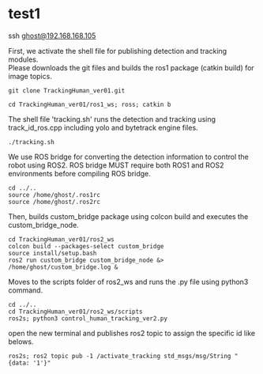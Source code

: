 # test1


ssh ghost@192.168.168.105

First, we activate the shell file for publishing detection and tracking modules.  
Please downloads the git files and builds the ros1 package (catkin build) for image topics.

```
git clone TrackingHuman_ver01.git

cd TrackingHuman_ver01/ros1_ws; ross; catkin b
```

The shell file 'tracking.sh' runs the detection and tracking using track_id_ros.cpp including yolo and bytetrack engine files.

```
./tracking.sh
```

We use ROS bridge for converting the detection information to control the robot using ROS2.
ROS bridge MUST require both ROS1 and ROS2 environments before compiling ROS bridge. 

```
cd ../..
source /home/ghost/.ros1rc
source /home/ghost/.ros2rc
```

Then, builds custom_bridge package using colcon build and executes the custom_bridge_node. 

```
cd TrackingHuman_ver01/ros2_ws
colcon build --packages-select custom_bridge
source install/setup.bash
ros2 run custom_bridge custom_bridge_node &> /home/ghost/custom_bridge.log &
```

Moves to the scripts folder of ros2_ws and runs the .py file using python3 command.

```
cd ../..
cd TrackingHuman_ver01/ros2_ws/scripts
ros2s; python3 control_human_tracking_ver2.py
```

open the new terminal and publishes ros2 topic to assign the specific id like belows. 

```
ros2s; ros2 topic pub -1 /activate_tracking std_msgs/msg/String "{data: '1'}"
```
